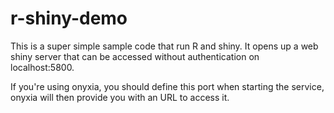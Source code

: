 # r-shiny-demo

This is a super simple sample code that run R and shiny.
It opens up a web shiny server that can be accessed without authentication on localhost:5800.

If you're using onyxia, you should define this port when starting the service, onyxia will then provide you with an URL to access it.
